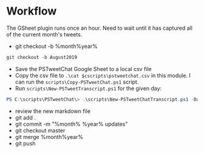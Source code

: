 # Workflow

The GSheet plugin runs once an hour. Need to wait until it has captured all of the current month's tweets.

+ git checkout -b %month%year%

```powershell
git checkout -b August2019
```

+ Save the PSTweetChat Google Sheet to a local csv file
+ Copy the csv file to `.\cat $cscripts\pstweetchat.csv` in this module. I can run the `scripts\Copy-PSTweetChat.ps1` script.
+ Run `scripts\New-PSTweetTranscript.ps1` for the given day:

```powershell
PS C:\scripts\PSTweetChat\> .\scripts\New-PSTweetChatTranscript.ps1 -Date "1/3/2020"
```

+ review the new markdown file
+ git add .
+ git commit -m "%month% %year% updates"
+ git checkout master
+ git merge %month%year%
+ git push
